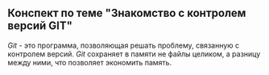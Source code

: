 ## Конспект по теме "Знакомство с контролем версий GIT"

*Git* - это программа, позволяющая решать проблему, связанную с контролем версий. *Git* сохраняет в памяти не файлы целиком, а разницу между ними, что позволяет экономить память.

